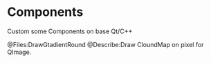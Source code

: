 # Components
Custom some Components on base Qt/C++

@Files:DrawGtadientRound
@Describe:Draw CloundMap on pixel for QImage.
